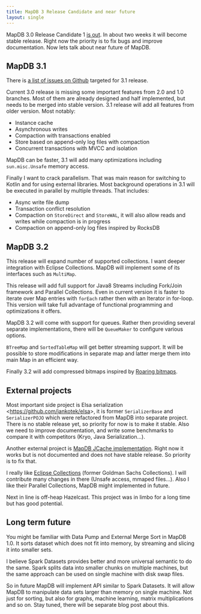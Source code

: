 ```yaml
---
title: MapDB 3 Release Candidate and near future
layout: single
---
```


MapDB 3.0 Release Candidate 1 [is out](/changelog). In about two weeks it will become stable release. Right now the priority is to fix bugs and improve documentation. Now lets talk about near future of MapDB.


MapDB 3.1
---------

There is [a list of issues on Github](https://github.com/jankotek/mapdb/issues?q=is%3Aissue+is%3Aopen+label%3A3.1) targeted for 3.1 release.

Current 3.0 release is missing some important features from 2.0 and 1.0 branches. Most of them are already designed and half implemented, but needs to be merged into stable version. 3.1 release will add all features from older version. Most notably:

-   Instance cache
-   Asynchronous writes
-   Compaction with transactions enabled
-   Store based on append-only log files with compaction
-   Concurrent transactions with MVCC and isolation

MapDB can be faster, 3.1 will add many optimizations including `sun.misc.Unsafe` memory access.

Finally I want to crack parallelism. That was main reason for switching to Kotlin and for using external libraries. Most background operations in 3.1 will be executed in parallel by multiple threads. That includes:

-   Async write file dump
-   Transaction conflict resolution
-   Compaction on `StoreDirect` and `StoreWAL`, it will also allow reads and writes while compaction is in progress
-   Compaction on append-only log files inspired by RocksDB

MapDB 3.2
---------

This release will expand number of supported collections. I want deeper integration with Eclipse Collections. MapDB will implement some of its interfaces such as `MultiMap`.

This release will add full support for Java8 Streams including Fork/Join framework and Parallel Collections. Even in current version it is faster to iterate over Map entries with `forEach` rather then with an Iterator in for-loop. This version will take full advantage of functional programming and optimizations it offers.

MapDB 3.2 will come with support for queues. Rather then providing several separate implementations, there will be `QueueMaker` to configure various options.

`BTreeMap` and `SortedTableMap` will get better streaming support. It will be possible to store modifications in separate map and latter merge them into main Map in an efficient way.

Finally 3.2 will add compressed bitmaps inspired by [Roaring bitmaps](http://roaringbitmap.org/).

External projects
-----------------

Most important side project is Elsa serialization &lt;https://github.com/jankotek/elsa&gt;, it is former `SerializerBase` and `SerializerPOJO` which were refactored from MapDB into separate project. There is no stable release yet, so priority for now is to make it stable. Also we need to improve documentation, and write some benchmarks to compare it with competitors (Kryo, Java Serialization...).

Another external project is [MapDB JCache implementation](https://github.com/jankotek/mapdb-jcache). Right now it works but is not documented and does not have stable release. So priority is to fix that.

I really like [Eclipse Collections](https://www.eclipse.org/collections/) (former Goldman Sachs Collections). I will contribute many changes in there (Unsafe access, mmaped files...). Also I like their Parallel Collections, MapDB might implemented in future.

Next in line is off-heap Hazelcast. This project was in limbo for a long time but has good potential.

Long term future
----------------

You might be familiar with Data Pump and External Merge Sort in MapDB 1.0. It sorts dataset which does not fit into memory, by streaming and slicing it into smaller sets.

I believe Spark Datasets provides better and more universal semantic to do the same. Spark splits data into smaller chunks on multiple machines, but the same approach can be used on single machine with disk swap files.

So in future MapDB will implement API similar to Spark Datasets. It will allow MapDB to manipulate data sets larger than memory on single machine. Not just for sorting, but also for graphs, machine learning, matrix multiplications and so on. Stay tuned, there will be separate blog post about this.
